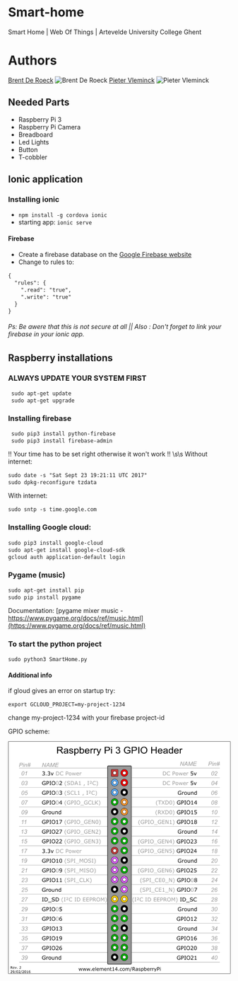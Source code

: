 # Smart-home
Smart Home | Web Of Things | Artevelde University College Ghent

# Authors
[Brent De Roeck](https://github.com/brendero)
<img src="https://avatars2.githubusercontent.com/u/22441665?s=460&v=4" alt="Brent De Roeck" width="174">
[Pieter Vleminck](https://github.com/PietVlem)
<img src="https://avatars0.githubusercontent.com/u/22441709?s=460&v=4" alt="Pieter Vleminck" width="174">

## Needed Parts
- Raspberry Pi 3 
- Raspberry Pi Camera
- Breadboard
- Led Lights
- Button
- T-cobbler

## Ionic application

### Installing ionic
* `npm install -g cordova ionic`
* starting app: `ionic serve`

#### Firebase
- Create a firebase database on the [Google Firebase website](https://firebase.google.com)
- Change to rules to:
```
{
  "rules": {
    ".read": "true",
    ".write": "true"
  }
}
```

###### Ps: Be awere that this is not secure at all || Also : Don't forget to link your firebase in your ionic app.
## Raspberry installations
### ALWAYS UPDATE YOUR SYSTEM FIRST
```
 sudo apt-get update
 sudo apt-get upgrade
```

### Installing firebase
```
 sudo pip3 install python-firebase
 sudo pip3 install firebase-admin
```
!! Your time has to be set right otherwise it won't work !! \s\s
Without internet:
```
sudo date -s "Sat Sept 23 19:21:11 UTC 2017"
sudo dpkg-reconfigure tzdata
```
With internet:
```
sudo sntp -s time.google.com
```

### Installing Google cloud:
```
sudo pip3 install google-cloud
sudo apt-get install google-cloud-sdk
gcloud auth application-default login
```

### Pygame (music)
```
sudo apt-get install pip
sudo pip install pygame
```
Documentation: [pygame mixer music - https://www.pygame.org/docs/ref/music.html](https://www.pygame.org/docs/ref/music.html)

### To start the python project
```
sudo python3 SmartHome.py
```

#### Additional info
if gloud gives an error on startup try: 
```
export GCLOUD_PROJECT=my-project-1234
```
change my-project-1234 with your firebase project-id

GPIO scheme:

![GPIO Board](./Pi/GPIO.png)

